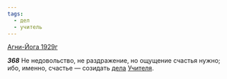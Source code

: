 ```yaml
---
tags:
  - дел
  - учитель
---
```


[Агни-Йога 1929г](/agni/1929)

___368___
Не недовольство, не раздражение, но ощущение счастья нужно; ибо, именно, счастье — созидать [дела](/tag/#дел) [Учителя](/tag/#учитель).